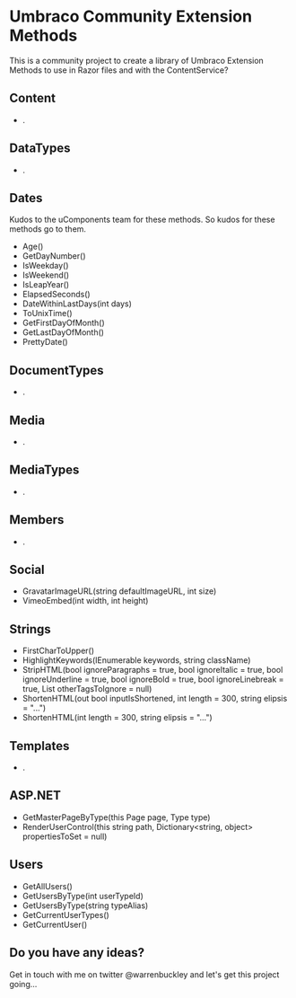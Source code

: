 Umbraco Community Extension Methods
========================
This is a community project to create a library of Umbraco Extension Methods to use in Razor files and with the ContentService?

## Content
* .

## DataTypes
* .

## Dates
Kudos to the uComponents team for these methods. So kudos for these methods go to them.

* Age()
* GetDayNumber()
* IsWeekday()
* IsWeekend()
* IsLeapYear()
* ElapsedSeconds()
* DateWithinLastDays(int days)
* ToUnixTime()
* GetFirstDayOfMonth()
* GetLastDayOfMonth()
* PrettyDate()


## DocumentTypes
* .

## Media
* .

## MediaTypes
* .

## Members
* .

## Social
* GravatarImageURL(string defaultImageURL, int size)
* VimeoEmbed(int width, int height)


## Strings
* FirstCharToUpper()
* HighlightKeywords(IEnumerable<string> keywords, string className)
* StripHTML(bool ignoreParagraphs = true, bool ignoreItalic = true, bool ignoreUnderline = true, bool ignoreBold = true, bool ignoreLinebreak = true, List<string> otherTagsToIgnore = null)
* ShortenHTML(out bool inputIsShortened, int length = 300, string elipsis = "...")
* ShortenHTML(int length = 300, string elipsis = "...")

## Templates
* .

## ASP.NET
* GetMasterPageByType(this Page page, Type type)
* RenderUserControl(this string path, Dictionary<string, object> propertiesToSet = null)

## Users
* GetAllUsers()
* GetUsersByType(int userTypeId)
* GetUsersByType(string typeAlias)
* GetCurrentUserTypes()
* GetCurrentUser()


## Do you have any ideas?
Get in touch with me on twitter @warrenbuckley and let's get this project going...
